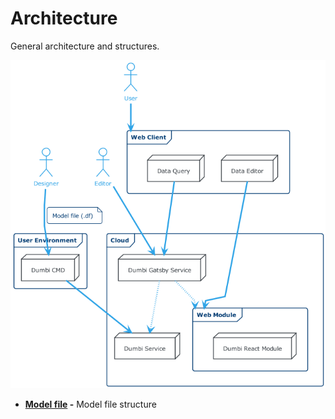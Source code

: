 # Architecture

General architecture and structures.

[![Data Cell](./img/PD_CONTEXT.png "Data Cell")](uml/pd_context.puml)

- **[Model file](./model_file.md) -** Model file structure
